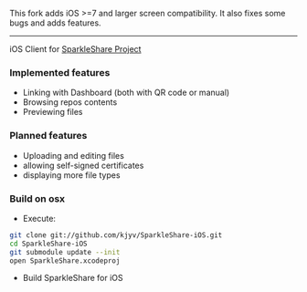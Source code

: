 
This fork adds iOS >=7 and larger screen compatibility. It also fixes some bugs and
adds features.

---

iOS Client for [SparkleShare Project](http://www.sparkleshare.org)

### Implemented features ###

 - Linking with Dashboard (both with QR code or manual)
 - Browsing repos contents
 - Previewing files

### Planned features ###

 - Uploading and editing files
 - allowing self-signed certificates
 - displaying more file types

### Build on osx

* Execute:

```sh
git clone git://github.com/kjyv/SparkleShare-iOS.git
cd SparkleShare-iOS
git submodule update --init
open SparkleShare.xcodeproj
```

* Build SparkleShare for iOS
